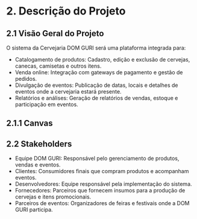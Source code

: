 # 2\. Descrição do Projeto

## 2\.1 Visão Geral do Projeto

O sistema da Cervejaria DOM GURI será uma plataforma integrada para:  
- Catalogamento de produtos: Cadastro, edição e exclusão de cervejas, canecas, camisetas e outros itens.  
- Venda online: Integração com gateways de pagamento e gestão de pedidos.  
- Divulgação de eventos: Publicação de datas, locais e detalhes de eventos onde a cervejaria estará presente.  
- Relatórios e análises: Geração de relatórios de vendas, estoque e participação em eventos.  

## 2\.1\.1 Canvas

## 2\.2 Stakeholders 
- Equipe DOM GURI: Responsável pelo gerenciamento de produtos, vendas e eventos.  
- Clientes: Consumidores finais que compram produtos e acompanham eventos.  
- Desenvolvedores: Equipe responsável pela implementação do sistema.  
- Fornecedores: Parceiros que fornecem insumos para a produção de cervejas e itens promocionais.  
- Parceiros de eventos: Organizadores de feiras e festivais onde a DOM GURI participa. 
